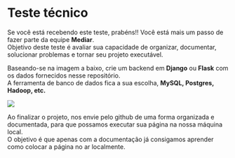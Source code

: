 # Teste técnico
Se você  está recebendo este teste, prabéns!! Você está mais um passo de fazer parte da equipe **Mediar**.  
Objetivo deste teste é avaliar sua capacidade de organizar, documentar, solucionar problemas e tornar seu projeto executável.  

Baseando-se na imagem a baixo, crie um backend em **Django** ou **Flask** com os dados fornecidos nesse repositório.  
A ferramenta de banco de dados fica a sua escolha, **MySQL, Postgres, Hadoop, etc.**

![](https://mediarsolutions.com/wp-content/uploads/2020/07/mediar_panel.png)

Ao finalizar o projeto, nos envie pelo github de uma forma organizada e documentada, para que possamos executar sua página na nossa máquina local.   
O objetivo é que apenas com a documentação já consigamos aprender como colocar a página no ar localmente.
